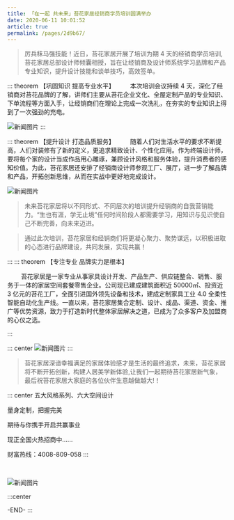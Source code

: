 ```yaml
---
title: 「在一起 共未来」苔花家居经销商学员培训圆满举办
date: 2020-06-11 10:01:52
article: true
permalink: /pages/2d9b67/
---
```


> 厉兵秣马强技能！近日，苔花家居开展了培训为期 4 天的经销商学员培训,苔花家居总部设计师倾囊相授，旨在让经销商及设计师系统学习品牌和产品专业知识，提升设计技能和谈单技巧，高效签单。

::: theorem 【巩固知识 提高专业水平】
&nbsp;&nbsp;&nbsp;&nbsp;&nbsp;&nbsp;&nbsp;&nbsp;本次培训会议持续 4 天，深化了经销商对苔花品牌的了解，讲师们主要从苔花企业文化、全屋定制产品的专业知识、下单流程等方面入手，让经销商们在理论上完成一次洗礼，在夯实的专业知识上得到了一次强劲的充电。

![新闻图片](/img/taihua/39.jpg)
:::

::: theorem 【提升设计 打造品质服务】
&nbsp;&nbsp;&nbsp;&nbsp;&nbsp;&nbsp;&nbsp;&nbsp;随着人们对生活水平的要求不断提高，人们对装修有了新的定义，更追求精致设计、个性化应用。作为终端设计师，要将每个家的设计当成作品用心雕琢，兼顾设计风格和服务体验，提升消费者的感知价值。为此，苔花家居还安排了经销商设计师参观工厂、展厅，进一步了解品牌和产品，开拓创新思维，从而在实战中更好地完成设计。
<br/>

![新闻图片](/img/taihua/4.jpg)

> 未来苔花家居将以不同形式、不同层次的培训提升经销商的自我营销能力。“生也有涯，学无止境”任何时间阶段人都需要学习，用知识与见识使自己不断完善，向未来迈进。

> 通过此次培训，苔花家居和经销商们将更凝心聚力、聚势谋远，以积极进取的心态进行品牌建设，共同发展，实现共赢！

:::
::: theorem 【专注专业 品牌实力是根本】

&nbsp;&nbsp;&nbsp;&nbsp;&nbsp;&nbsp;&nbsp;&nbsp;苔花家居是一家专业从事家具设计开发、产品生产、供应链整合、销售、服务于一体的家居空间套餐零售企业。公司现已建成建筑面积近 50000㎡、投资近 3 亿元的苔花工厂，全面引进国外领先设备和技术，建成定制家具工业 4.0 全柔性智能自动化生产线。一直以来，苔花家居集合定制、设计、成品、渠道、资金、推广等优势资源，致力于打造新时代整体家居解决之道，已成为了众多客户及加盟商的心仪之选。

:::

::: center
![新闻图片](/img/taihua/40.jpg)
:::

> 苔花家居深谙幸福满足的家居体验感才是生活的最终追求，未来，苔花家居将不断开拓创新，构建人居美学新体验,让我们一起期待苔花家居新气象，最后祝苔花家居大家庭的各位伙伴生意越做越大!！

::: center
五大风格系列、六大空间设计

量身定制，把握完美

期待与你携手开启共赢事业

现正全国火热招商中......

财富热线：4008-809-058
:::

<br/>

![新闻图片](/img/taihua/38.jpg)

:::center

-END-
:::
